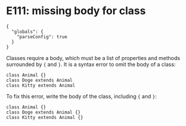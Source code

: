 # E111: missing body for class

```config-for-examples
{
  "globals": {
    "parseConfig": true
  }
}
```

Classes require a body, which must be a list of properties and methods
surrounded by `{` and `}`. It is a syntax error to omit the body of a class:

    class Animal {}
    class Doge extends Animal
    class Kitty extends Animal

To fix this error, write the body of the class, including `{` and `}`:

    class Animal {}
    class Doge extends Animal {}
    class Kitty extends Animal {}

